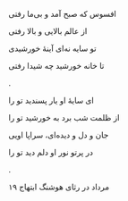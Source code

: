 <!--
.. title: سایه
.. slug: sayeh
.. date: 2023-04-30 16:01:31 UTC
.. tags: رباعی, رباعی پیوسته
.. category: 
.. link: 
.. description: 
.. type: text
-->


افسوس که صبح آمد و بی‌ما رفتی

از عالم بالایی و بالا رفتی 

تو سایه نه‌ای آینهٔ خورشیدی

تا خانه خورشید چه شیدا رفتی

.



ای سایهٔ او یار پسندید تو را

از ظلمت شب برد به خورشید تو را

جان و دل و دیده‌ای، سراپا اویی 

در پرتو نور او دلم دید تو را 

.


۱۹ مرداد در رثای هوشنگ ابتهاج 


